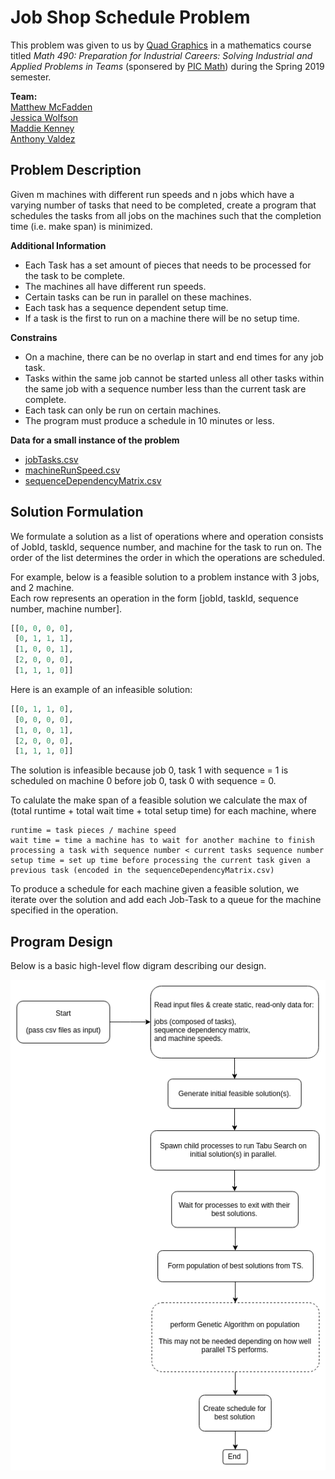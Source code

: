 # Job Shop Schedule Problem

This problem was given to us by [Quad Graphics](https://www.quad.com/) in a mathematics course titled *Math 490: Preparation for Industrial Careers: Solving Industrial and Applied Problems in Teams* (sponsered by [PIC Math](https://www.maa.org/programs-and-communities/professional-development/pic-math)) during the Spring 2019 semester.

**Team:**  
[Matthew McFadden](https://github.com/mcfadd)  
[Jessica Wolfson](https://github.com/JFWolfson)  
[Maddie Kenney](https://github.com/MaddieKenney)  
[Anthony Valdez ]()  

## Problem Description

Given m machines with different run speeds and n jobs which have a varying number of tasks that need to be completed, create a program that schedules the tasks from all jobs on the machines such that the completion time (i.e. make span) is minimized.

**Additional Information**  
* Each Task has a set amount of pieces that needs to be processed for the task to be complete.
* The machines all have different run speeds.
* Certain tasks can be run in parallel on these machines.
* Each task has a sequence dependent setup time.
* If a task is the first to run on a machine there will be no setup time.

**Constrains**  
* On a machine, there can be no overlap in start and end times for any job task.
* Tasks within the same job cannot be started unless all other tasks within the same job with a sequence number less than the current task are complete.
* Each task can only be run on certain machines.
* The program must produce a schedule in 10 minutes or less.

**Data for a small instance of the problem**  
* [jobTasks.csv](https://github.com/mcfadd/Job_Shop_Schedule_Problem/blob/master/data/jobTasks.csv)
* [machineRunSpeed.csv](https://github.com/mcfadd/Job_Shop_Schedule_Problem/blob/master/data/machineRunSpeed.csv)
* [sequenceDependencyMatrix.csv](https://github.com/mcfadd/Job_Shop_Schedule_Problem/blob/master/data/sequenceDependencyMatrix.csv)

## Solution Formulation

We formulate a solution as a list of operations where and operation consists of JobId, taskId, sequence number, and machine for the task to run on. The order of the list determines the order in which the operations are scheduled.

For example, below is a feasible solution to a problem instance with 3 jobs, and 2 machine.  
Each row represents an operation in the form [jobId, taskId, sequence number, machine number].  

```python
[[0, 0, 0, 0],
 [0, 1, 1, 1],
 [1, 0, 0, 1],
 [2, 0, 0, 0],
 [1, 1, 1, 0]]
```

Here is an example of an infeasible solution:

```python
[[0, 1, 1, 0],
 [0, 0, 0, 0],
 [1, 0, 0, 1],
 [2, 0, 0, 0],
 [1, 1, 1, 0]]
```

The solution is infeasible because job 0, task 1 with sequence = 1 is scheduled on machine 0 before job 0, task 0 with sequence = 0.

To calulate the make span of a feasible solution we calculate the max of (total runtime + total wait time + total setup time) for each machine, where
```
runtime = task pieces / machine speed
wait time = time a machine has to wait for another machine to finish processing a task with sequence number < current tasks sequence number 
setup time = set up time before processing the current task given a previous task (encoded in the sequenceDependencyMatrix.csv) 
```

To produce a schedule for each machine given a feasible solution, we iterate over the solution and add each Job-Task to a queue for the machine specified in the operation.

## Program Design

Below is a basic high-level flow digram describing our design.

![Flow Diagram](/diagrams/Flow_Diagram.png)  



